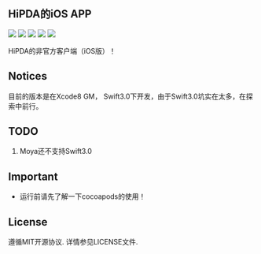 HiPDA的iOS APP
---
![](https://img.shields.io/badge/status-developing-red.svg) ![](https://img.shields.io/badge/language-Swift%203-orange.svg) ![](https://img.shields.io/badge/compatibility-iPhone-yellowgreen.svg) ![](https://img.shields.io/badge/tool-Xcode8-green.svg) ![](https://img.shields.io/github/license/JakeLin/SwiftWeather.svg?style=flat)

HiPDA的非官方客户端（iOS版）！

Notices
---
目前的版本是在Xcode8 GM， Swift3.0下开发，由于Swift3.0坑实在太多，在探索中前行。

TODO
---
1. Moya还不支持Swift3.0

Important
---
- 运行前请先了解一下cocoapods的使用！

License
---
遵循MIT开源协议. 详情参见LICENSE文件.
